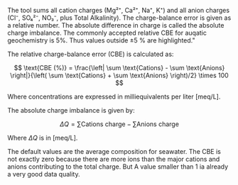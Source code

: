 The tool sums all cation charges (Mg²⁺, Ca²⁺, Na⁺, K⁺) and all anion charges (Cl⁻, SO₄²⁻, NO₃⁻, plus Total Alkalinity).
The charge-balance error is given as a relative number. The absolute difference in charge is called the absolute charge imbalance.
The commonly accepted relative CBE for auqatic geochemistry is 5%. Thus values outside ±5 % are highlighted."


The relative charge-balance error (CBE) is calculated as:

$$
\text{CBE (%)} = \frac{\left| \sum \text{Cations} - \sum \text{Anions} \right|}{\left( \sum \text{Cations} + \sum \text{Anions} \right)/2} \times 100
$$

Where concentrations are expressed in milliequivalents per liter \[meq/L\].


The absolute charge imbalance is given by:

$$
\Delta Q = \sum \text{Cations charge} - \sum \text{Anions charge}
$$

Where $\Delta Q$ is in \[meq/L\].

The default values are the average composition for seawater. The CBE is not exactly zero because there are more ions than the major cations and anions contributing to the total charge. But A value smaller than 1 ia already a very good data quality.